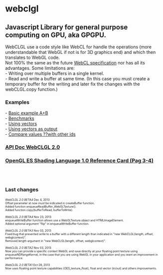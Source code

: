 webclgl
=======
<h2>Javascript Library for general purpose computing on GPU, aka GPGPU.</h2>
WebCLGL use a code style like WebCL for handle the operations (more understandable that WebGL if not is for 3D graphics end) and which then translates to WebGL code.<br />
Not 100% the same as the future <a href="https://en.wikipedia.org/wiki/WebCL">WebCL specification</a> nor has all its advantages. Some limitations are:<br />
- Writing over multiple buffers in a single kernel.<br />
- Read and write a buffer at same time. (In this case you must create a temporary buffer for the writing and later fix the changes with the webCLGL.copy function.)<br />

<h3>Examples</h3>
- <a href="http://stormcolour.appspot.com/?sec=livecode&secb=WebCLGL"> Basic example A+B</a><br />
- <a href="http://stormcolour.appspot.com/?sec=livecode&secb=WebCLGL-Benchmarks"> Benchmarks</a><br />
- <a href="http://stormcolour.appspot.com/?sec=livecode&secb=Using%20webclgl%20vector"> Using vectors</a><br />
- <a href="http://stormcolour.appspot.com/?sec=livecode&secb=Vector%20output"> Using vectors as output</a><br />
- <a href="http://stormcolour.appspot.com/?sec=livecode&secb=WebCLGL%20-%20compare%20values%20%E2%80%8B%E2%80%8Bwith%20other%20ids"> Compare values ??with other ids</a><br />


<h3><a href="http://stormcolour.appspot.com/CONTENT/WebCLGL-2.0-API-Doc/WebCLGL.html">API Doc WebCLGL 2.0</a></h3>
<h3><a href="http://www.khronos.org/files/webgl/webgl-reference-card-1_0.pdf">OpenGL ES Shading Language 1.0 Reference Card (Pag 3-4)</a></h3>
<br />
<br />
<h3>Last changes</h3>
<div style="font-size:9px">

*WebCLGL 2.0 BETA4* Dec 4, 2013<br />
Offset parameter at now must be indicated in createBuffer function.<br />
Added function enqueueReadBuffer_WebGLTexture().<br />
Added function copy(bufferToRead, bufferToWrite).<br />
<br />
*WebCLGL 2.0 BETA4* Nov 23, 2013<br />
enqueueWriteBuffer function allows use a WebGLTexture object and HTMLImageElement.<br />
Added optional argument "flip" in enqueueWriteBuffer function.<br />
<br />
*WebCLGL 2.0 BETA3* Nov 03, 2013<br />
Fixed bug that prevented write to a buffer with a different length than indicated in "new WebCLGL(length, offset, webglcontext)".<br />
Removed length argument in "new WebCLGL(length, offset, webglcontext)".<br />
<br />
*WebCLGL 2.0 BETA2* Nov 03, 2013<br />
Now you can provide a specific context WebGL and save directly at your floating point texture using enqueueNDRangeKernel, in the case that you are using WebGL in your application and you want an improvement in performance.<br />
<br />
*WebCLGL 2.0 BETA1* Oct 28, 2013<br />
Now uses floating point texture capabilities (OES_texture_float), float and vector (in/out) and others improvements.<br />
<br />